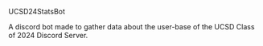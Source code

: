 UCSD24StatsBot

A discord bot made to gather data about the user-base of the UCSD Class of 2024 Discord Server.